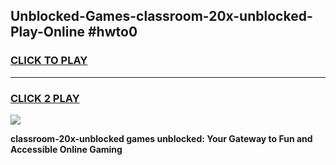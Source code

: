 
## Unblocked-Games-classroom-20x-unblocked-Play-Online #hwto0
<h3>
<a href="https://news.freeplayer.one?title=classroom-20x-unblocked&ref=3">CLICK TO PLAY</a></h3>
<hr>

<h3>
<a href="https://news.freeplayer.one?title=classroom-20x-unblocked&ref=3">CLICK 2 PLAY</a>
  
</h3>

<a href="https://news.freeplayer.one?title=classroom-20x-unblocked&ref=3"><img src="https://clearcache.store/games.png"></a>


**classroom-20x-unblocked games unblocked: Your Gateway to Fun and Accessible Online Gaming**
